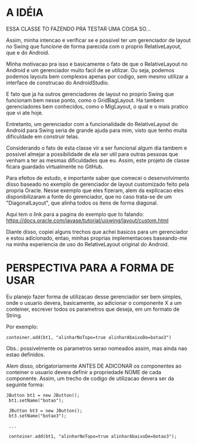 
# A IDÉIA 
 
 ESSA CLASSE TO FAZENDO PRA TESTAR UMA COISA SO...
 
 Assim, minha intencao e verificar se e possivel ter um gerenciador
 de layout no Swing que funcione de forma parecida com o proprio
 RelativeLayout, que e do Android.
 
 Minha motivacao pra isso e basicamente o fato de que o RelativeLayout
 no Android e um gerenciador muito facil de se utilizar. Ou seja,
 podemos podemos layouts bem complexos apenas por codigo, sem mesmo
 utilizar a interface de construcao do AndroidStudio.
 
 E fato que ja ha outros gerenciadores de layout no proprio Swing
 que funcionam bem nesse ponto, como o GridBagLayout. Ha tambem
 gerenciadores bem conhecidos, como o MigLayout, o qual e o mais pratico
 que vi ate hoje.
 
 Entretanto, um gerenciador com a funcionalidade do RelativeLayout do
 Android para Swing seria de grande ajuda para mim, visto que tenho
 muita dificuldade em construir telas.
 
 Considerando o fato de esta classe vir a ser funcional algum dia
 tambem e possivel almejar a possibilidade de ela ser util para outras pessoas
 que venham a ter as mesmas dificuldades que eu. Assim, este projeto
 de classe ficara guardado virtualmente no GitHub.
 
 Para efeitos de estudo, e importante saber que comecei o desenvolvimento
 disso baseado no exemplo de gerenciador de layout customizado feito
 pela propria Oracle. Nesse exemplo que eles fizeram, alem da explicacao
 eles disponibilizaram a fonte do gerenciador, que no caso trata-se
 de um "DiagonalLayout", que alinha todos os itens de forma diagonal.
 
 Aqui tem o link para a pagina do exemplo que to falando:
 https://docs.oracle.com/javase/tutorial/uiswing/layout/custom.html
 
 Diante disso, copiei alguns trechos que achei basicos para um gerenciador
 e estou adicionado, entao, minhas proprias implementacoes baseando-me
 na minha experiencia de uso do RelativeLayout original do Android.
 
# PERSPECTIVA PARA A FORMA DE USAR
 
 Eu planejo fazer forma de utilizacao desse gerenciador ser bem simples,
 onde o usuario devera, basicamente, ao adicionar o componente X a um
 conteiner, escrever todos os parametros que deseja, em um formato de String.
 
 Por exemplo:
 
`conteiner.add(bt1, "alinharNoTopo=true alinharAbaixoDe=botao3")`

Obs.: possivelmente os parametros serao nomeados assim, mas ainda nao estao
 definidos.
 
 Alem disso, obrigatoriamente ANTES DE ADICONAR os componentes ao conteiner
 o usuario devera definir a propriedade NOME de cada componente. Assim, um
 trecho de codigo de utilizacao devera ser da seguinte forma:
 
```
JButton bt1 = new JButton();
 bt1.setName("botao");
 
 JButton bt3 = new JButton();
 bt3.setName("botao3");
 
 ...
 
 conteiner.add(bt1, "alinharNoTopo=true alinharAbaixoDe=botao3");
```

 